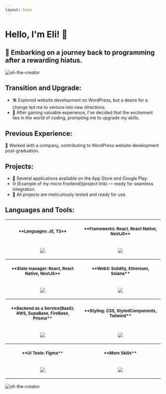 ```yaml
---
layout: base
---
```


# Hello, I'm Eli! 👋

## 🚀 Embarking on a journey back to programming after a rewarding hiatus.

<p align="left"> <img src="https://komarev.com/ghpvc/?username=eli-the-creator&label=Profile%20views&color=0e75b6&style=flat" alt="eli-the-creator" /> </p>

## Transition and Upgrade:

- 🛠️ Explored website development on WordPress, but a desire for a change led me to venture into new directions.
- 🔄 After gaining valuable experience, I've decided that the excitement lies in the world of coding, prompting me to upgrade my skills.

## Previous Experience:

💼 Worked with a company, contributing to WordPress website development post-graduation.

## Projects:

- 📱 Several applications available on the App Store and Google Play.
- 🌐 [Example of my micro frontend](project link) — ready for seamless integration.
- 🔧 All projects are meticulously tested and ready for use.

## Languages and Tools:

<table>
  <tr>
    <th align="center">
      <img width="441" height="1">
      <p>
        <small>
          **Languages: JS, TS**
        </small>
      </p>
    </th>
    <th align="center">
      <img width="441" height="1">
      <p>
        <small>
          **Frameworks: React, React Native, NextJS**
        </small>
      </p>
    </th>
  </tr>
  <tr>
    <td>
      <!-- Languages -->
      <p align="center">
        <img src="https://skillicons.dev/icons?i=js,ts" />
      </p>
    </td>
    <td>
      <!-- Frameworks -->
      <p align="center">
        <img src="https://skillicons.dev/icons?i=react,electron,nextjs" />
      </p>
    </td>
  </tr>
  <tr>
    <th align="center">
      <img width="441" height="1">
      <p>
        <small>
          **State manager: React, React Native, NextJS**
        </small>
      </p>
    </th>
    <th align="center">
      <img width="441" height="1">
      <p>
        <small>
          **Web3: Solidity, Ethereum, Solana**
        </small>
      </p>
    </th>
  </tr>
  <tr>
    <td>
      <!-- State manager -->
      <p align="center">
        <img src="https://skillicons.dev/icons?i=redux,redis" />
      </p>
    </td>
    <td>
      <!-- Web3 -->
      <p align="center">
        <img src="https://skillicons.dev/icons?i=solidity" />
      </p>
    </td>
  </tr>
  <tr>
    <th align="center">
      <img width="441" height="1">
      <p>
        <small>
          **Backend as a Service(BaaS): AWS, SupaBase, FireBase, Prisma**
        </small>
      </p>
    </th>
    <th align="center">
      <img width="441" height="1">
      <p>
        <small>
          **Styling: CSS, StyledComponents, Tailwind**
        </small>
      </p>
    </th>
  </tr>
  <tr>
    <td>
      <!-- BaaS -->
      <p align="center">
        <img src="https://skillicons.dev/icons?i=aws,supabase,firebase,prisma" />
      </p>
    </td>
    <td>
      <!-- Styling -->
      <p align="center">
        <img src="https://skillicons.dev/icons?i=css,styledcomponents,tailwind" />
      </p>
    </td>
  </tr>
  <tr>
    <th align="center">
      <img width="441" height="1">
      <p>
        <small>
          **UI Tools: Figma**
        </small>
      </p>
    </th>
    <th align="center">
      <img width="441" height="1">
      <p>
        <small>
          **More Skills**
        </small>
      </p>
    </th>
  </tr>
  <tr>
    <td>
      <!-- UI Tools -->
      <p align="center">
        <img src="https://skillicons.dev/icons?i=figma" />
      </p>
    </td>
    <td>
      <!-- More Skills -->
      <p align="center">
        <img src="https://skillicons.dev/icons?i=example_skill1,example_skill2,example_skill3,example_skill4" />
      </p>
    </td>
  </tr>
</table>

<p><img align="center" src="https://github-readme-stats.vercel.app/api/top-langs?username=eli-the-creator&show_icons=true&locale=en&layout=compact" alt="eli-the-creator" /></p>
